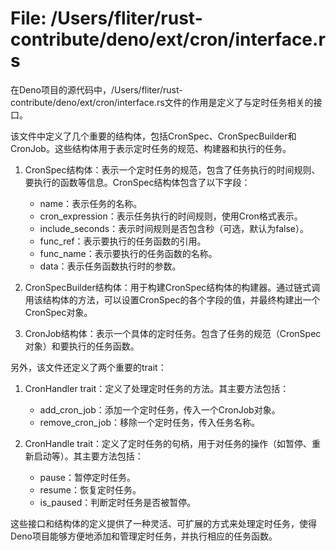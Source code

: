 # File: /Users/fliter/rust-contribute/deno/ext/cron/interface.rs

在Deno项目的源代码中，/Users/fliter/rust-contribute/deno/ext/cron/interface.rs文件的作用是定义了与定时任务相关的接口。

该文件中定义了几个重要的结构体，包括CronSpec、CronSpecBuilder和CronJob。这些结构体用于表示定时任务的规范、构建器和执行的任务。

1. CronSpec结构体：表示一个定时任务的规范，包含了任务执行的时间规则、要执行的函数等信息。CronSpec结构体包含了以下字段：
   - name：表示任务的名称。
   - cron_expression：表示任务执行的时间规则，使用Cron格式表示。
   - include_seconds：表示时间规则是否包含秒（可选，默认为false）。
   - func_ref：表示要执行的任务函数的引用。
   - func_name：表示要执行的任务函数的名称。
   - data：表示任务函数执行时的参数。

2. CronSpecBuilder结构体：用于构建CronSpec结构体的构建器。通过链式调用该结构体的方法，可以设置CronSpec的各个字段的值，并最终构建出一个CronSpec对象。

3. CronJob结构体：表示一个具体的定时任务。包含了任务的规范（CronSpec对象）和要执行的任务函数。

另外，该文件还定义了两个重要的trait：

1. CronHandler trait：定义了处理定时任务的方法。其主要方法包括：
   - add_cron_job：添加一个定时任务，传入一个CronJob对象。
   - remove_cron_job：移除一个定时任务，传入任务名称。

2. CronHandle trait：定义了定时任务的句柄，用于对任务的操作（如暂停、重新启动等）。其主要方法包括：
   - pause：暂停定时任务。
   - resume：恢复定时任务。
   - is_paused：判断定时任务是否被暂停。

这些接口和结构体的定义提供了一种灵活、可扩展的方式来处理定时任务，使得Deno项目能够方便地添加和管理定时任务，并执行相应的任务函数。

